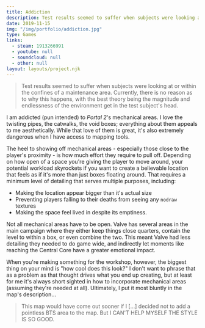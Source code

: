 ```yaml
---
title: Addiction
description: Test results seemed to suffer when subjects were looking at or within the confines of a maintenance area.
date: 2019-11-15
img: "/img/portfolio/addiction.jpg"
type: Games
links:
  - steam: 1913266991
  - youtube: null
  - soundcloud: null
  - other: null
layout: layouts/project.njk
---
```


> Test results seemed to suffer when subjects were looking at or within the confines of a maintenance area. Currently, there is no reason as to why this happens, with the best theory being the magnitude and endlessness of the environment get in the test subject's head.

I am addicted (pun intended) to _Portal 2_'s mechanical areas. I love the twisting pipes, the catwalks, the void boxes; everything about them appeals to me aesthetically. While that love of them is great, it's also extremely dangerous when I have access to mapping tools.

The heel to showing off mechanical areas - especially those close to the player's proximity - is how much effort they require to pull off. Depending on how open of a space you're giving the player to move around, your potential workload skyrockets if you want to create a believable location that feels as if it's more than just boxes floating around. That requires a minimum level of detailing that serves multiple purposes, including:

- Making the location appear bigger than it's actual size
- Preventing players falling to their deaths from seeing any `nodraw` textures
- Making the space feel lived in despite its emptiness.

Not all mechanical areas have to be open. Valve has several areas in the main campaign where they either keep things close quarters, contain the level to within a box, or even combine the two. This meant Valve had less detailing they needed to do game wide, and indirectly let moments like reaching the Central Core have a greater emotional impact.

When you're making something for the workshop, however, the biggest thing on your mind is "how cool does this look?" I don't want to phrase that as a problem as that thought drives what you end up creating, but at least for me it's always short sighted in how to incorporate mechanical areas (assuming they're needed at all). Ultimately, I put it most bluntly in the map's description...

> This map would have come out sooner if I [...] decided not to add a pointless BTS area to the map. But I CAN'T HELP MYSELF THE STYLE IS SO GOOD.
